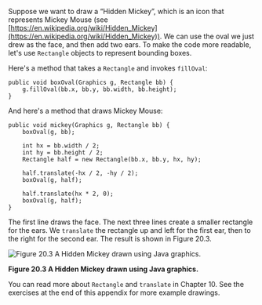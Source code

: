 Suppose we want to draw a “Hidden Mickey”, which is an icon that represents Mickey Mouse (see [https://en.wikipedia.org/wiki/Hidden_Mickey](https://en.wikipedia.org/wiki/Hidden_Mickey)). We can use the oval we just drew as the face, and then add two ears. To make the code more readable, let's use `Rectangle` objects to represent bounding boxes.

Here's a method that takes a `Rectangle` and invokes `fillOval`:

```code
public void boxOval(Graphics g, Rectangle bb) {
    g.fillOval(bb.x, bb.y, bb.width, bb.height);
}
```

And here's a method that draws Mickey Mouse:

```code
public void mickey(Graphics g, Rectangle bb) {
    boxOval(g, bb);

    int hx = bb.width / 2;
    int hy = bb.height / 2;
    Rectangle half = new Rectangle(bb.x, bb.y, hx, hy);

    half.translate(-hx / 2, -hy / 2);
    boxOval(g, half);

    half.translate(hx * 2, 0);
    boxOval(g, half);
}
```

The first line draws the face. The next three lines create a smaller rectangle for the ears. We `translate` the rectangle up and left for the first ear, then to the right for the second ear. The result is shown in Figure 20.3.

![Figure 20.3 A Hidden Mickey drawn using Java graphics.](figs/mickey.png)

**Figure 20.3 A Hidden Mickey drawn using Java graphics.**

You can read more about `Rectangle` and `translate` in Chapter 10. See the exercises at the end of this appendix for more example drawings.